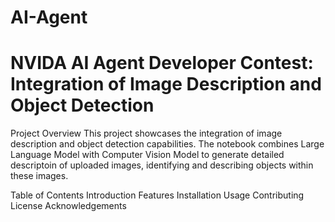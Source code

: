 # AI-Agent
# NVIDA AI Agent Developer Contest: Integration of Image Description and Object Detection

Project Overview
This project showcases the integration of image description and object detection capabilities. The notebook combines Large Language Model with Computer Vision Model to generate detailed descriptoin of uploaded images, identifying and describing objects within these images.

Table of Contents
Introduction
Features
Installation
Usage
Contributing
License
Acknowledgements
